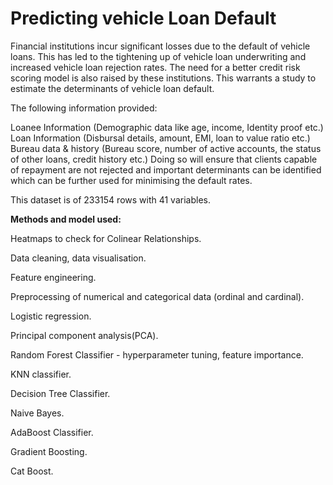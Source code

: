 # Predicting vehicle Loan Default

Financial institutions incur significant losses due to the default of vehicle loans. This has led to the tightening up of vehicle loan underwriting and increased vehicle loan rejection rates. The need for a better credit risk scoring model is also raised by these institutions. This warrants a study to estimate the determinants of vehicle loan default. 

The following information provided:

Loanee Information (Demographic data like age, income, Identity proof etc.) Loan Information (Disbursal details, amount, EMI, loan to value ratio etc.) Bureau data & history (Bureau score, number of active accounts, the status of other loans, credit history etc.) Doing so will ensure that clients capable of repayment are not rejected and important determinants can be identified which can be further used for minimising the default rates.

This dataset is of 233154 rows with 41 variables. 

**Methods and model used:**

Heatmaps to check for Colinear Relationships.

Data cleaning, data visualisation.

Feature engineering.

Preprocessing of numerical and categorical data (ordinal and cardinal).

Logistic regression.

Principal component analysis(PCA).

Random Forest Classifier - hyperparameter tuning, feature importance.

KNN classifier.

Decision Tree Classifier.

Naive Bayes.

AdaBoost Classifier.

Gradient Boosting.

Cat Boost.






